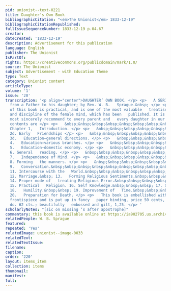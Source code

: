 ```yaml
---
pid: unionist--text-0221
title: Daughter's Own Book
bibliographicCitation: "<em>The Unionist</em> 1833-12-19"
bibliographicCitationRepublished: 
fullIssueSequenceNumber: 1833-12-19 p.04.67
creator: 
dateCreated: '1833-12-19'
description: Advertisement for this publication
language: English
publisher: The Unionist
IsPartOf: 
rights: https://creativecommons.org/publicdomain/mark/1.0/
source: The Unionist
subject: Advertisement - with Education Theme
type: Text
category: Unionist content
articleType: 
volume: '1'
issue: '20'
transcription: '<p align="center">DAUGHTER’ OWN BOOK. </p> <p>   A SERIES of letters
  from a Father to his daughter; by Rev. W. B.   Sprague.&nbsp; </p> <p>   The character
  of this book is practical, and is one of the most valuable   treatises on the culture
  and discipline of the female mind, which has been   published. It is a work we can
  most sincerely recommend to every parent and   every daughter in our country. The
  contents are </p> <p>   &nbsp;&nbsp;&nbsp;&nbsp;&nbsp;&nbsp;&nbsp;&nbsp;&nbsp;&nbsp;&nbsp;
  Chapter 1,   Introduction. </p> <p>   &nbsp;&nbsp;&nbsp;&nbsp;&nbsp;&nbsp;&nbsp;&nbsp;&nbsp;&nbsp;&nbsp;
  2d. Early   Friendships </p> <p>   &nbsp;&nbsp;&nbsp;&nbsp;&nbsp;&nbsp;&nbsp;&nbsp;&nbsp;&nbsp;&nbsp;
  3d.   Education—general directions. </p> <p>   &nbsp;&nbsp;&nbsp;&nbsp;&nbsp;&nbsp;&nbsp;&nbsp;&nbsp;&nbsp;&nbsp;
  4.   Education—various branches. </p> <p>   &nbsp;&nbsp;&nbsp;&nbsp;&nbsp;&nbsp;&nbsp;&nbsp;&nbsp;&nbsp;&nbsp;
  5.   Education—domestic economy. </p> <p>   &nbsp;&nbsp;&nbsp;&nbsp;&nbsp;&nbsp;&nbsp;&nbsp;&nbsp;&nbsp;&nbsp;
  6. General   reading. </p> <p>   &nbsp;&nbsp;&nbsp;&nbsp;&nbsp;&nbsp;&nbsp;&nbsp;&nbsp;&nbsp;&nbsp;
  7.   Independence of Mind. </p> <p>   &nbsp;&nbsp;&nbsp;&nbsp;&nbsp;&nbsp;&nbsp;&nbsp;&nbsp;&nbsp;&nbsp;
  8. Forming   the manners. </p> <p>   &nbsp;&nbsp;&nbsp;&nbsp;&nbsp;&nbsp;&nbsp;&nbsp;&nbsp;&nbsp;&nbsp;
  9.   Conversation.&nbsp;&nbsp;&nbsp;&nbsp;&nbsp;&nbsp;&nbsp;&nbsp;&nbsp; 10.   Amusements.&nbsp;&nbsp;&nbsp;&nbsp;&nbsp;&nbsp;&nbsp;
  11. Intercourse with the   World.&nbsp;&nbsp;&nbsp;&nbsp;&nbsp;&nbsp;&nbsp;&nbsp;
  12. Marriage.&nbsp; 13.   Forming Religious Sentiments.&nbsp;&nbsp;&nbsp;&nbsp;
  14. Proper mode of   treating Religious Error.&nbsp;&nbsp;&nbsp;&nbsp;&nbsp;&nbsp;
  15. Practical   Religion. 16. Self Knowledge.&nbsp;&nbsp;&nbsp; 17. Self Government.&nbsp;
  18.   Humility.&nbsp;&nbsp; 19. Improvement of   Time.&nbsp;&nbsp;&nbsp;&nbsp;&nbsp;&nbsp;&nbsp;&nbsp;&nbsp;&nbsp;
  20.   Preparation for Death. </p> <p>   This book is embellished with a beautiful
  frontispiece and is put up in fancy   paper binding, price 50 cents, strong cambric
  do. 62 cts.; beautifully   embossed and gilt, 1,25. </p> '
scholarlyNotes: "[sic on missing ‘s after apostrophe]"
commentary: this book is available online at https://ia902705.us.archive.org/19/items/daughtersownboo01compgoog/daughtersownboo01compgoog.pdf,
relatedPeople: W. B. Sprague
featured: 
repeated: 'Yes'
relatedImage: unionist--image-0033
relatedText: 
relatedTextIssue: 
filename: 
caption: 
order: '220'
layout: items_item
collection: items
thumbnail: 
manifest: 
full: 
---
```

